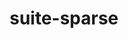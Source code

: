 ---
title: "suite-sparse"
layout: cache
categories: [package, develop-2025-03-16]
meta: {"compilers": ["gcc@=11.4.0", "gcc@=13.2.0", "oneapi@=2024.2.1"], "num_specs": 8, "num_specs_by_stack": {"e4s": 3, "e4s-neoverse-v2": 1, "e4s-oneapi": 2, "ml-linux-x86_64-rocm": 1, "root": 8, "tutorial": 1}, "oss": ["ubuntu22.04", "ubuntu24.04"], "platforms": ["linux"], "stacks": ["e4s", "e4s-neoverse-v2", "e4s-oneapi", "ml-linux-x86_64-rocm", "root", "tutorial"], "targets": ["neoverse_v2", "x86_64_v3"], "versions": ["5.10.1", "7.3.1", "7.7.0", "7.8.3"]}
spec_details: [{"compiler": "oneapi@=2024.2.1", "hash": "44spvh72owuttn2z6sqheyzwufpfdib7", "os": "ubuntu22.04", "platform": "linux", "size": "-", "stacks": ["e4s-oneapi", "root"], "target": "x86_64_v3", "variants": ["build_system=generic", "~cuda", "~graphblas", "~openmp", "+pic"], "versions": ["7.8.3"]}, {"compiler": "gcc@=11.4.0", "hash": "bq2bj5hd23ptvvpkeovvll6p5aqs662y", "os": "ubuntu22.04", "platform": "linux", "size": "-", "stacks": ["e4s", "root"], "target": "x86_64_v3", "variants": ["build_system=generic", "~cuda", "~graphblas", "~openmp", "+pic"], "versions": ["7.7.0"]}, {"compiler": "gcc@=11.4.0", "hash": "ipfcm6chvvgok3nklggu2sojiqhmcihv", "os": "ubuntu22.04", "platform": "linux", "size": "-", "stacks": ["e4s-neoverse-v2", "root"], "target": "neoverse_v2", "variants": ["build_system=generic", "~cuda", "~graphblas", "~openmp", "+pic"], "versions": ["7.3.1"]}, {"compiler": "oneapi@=2024.2.1", "hash": "iuhxn6kwudbsv7ahjn7bksl3hhkyxecf", "os": "ubuntu22.04", "platform": "linux", "size": "-", "stacks": ["e4s-oneapi", "root"], "target": "x86_64_v3", "variants": ["build_system=generic", "~cuda", "~graphblas", "~openmp", "+pic"], "versions": ["7.3.1"]}, {"compiler": "gcc@=11.4.0", "hash": "m2cphuozipyuotwqdf32bvwqlbajxz5g", "os": "ubuntu22.04", "platform": "linux", "size": "-", "stacks": ["root", "tutorial"], "target": "x86_64_v3", "variants": ["build_system=generic", "~cuda", "~graphblas", "~openmp", "+pic", "~tbb"], "versions": ["5.10.1"]}, {"compiler": "gcc@=13.2.0", "hash": "tmezkrqqe6klfd3vf4mix4hgfsj52yas", "os": "ubuntu24.04", "platform": "linux", "size": "-", "stacks": ["ml-linux-x86_64-rocm", "root"], "target": "x86_64_v3", "variants": ["build_system=generic", "~cuda", "~graphblas", "~openmp", "+pic"], "versions": ["7.8.3"]}, {"compiler": "gcc@=11.4.0", "hash": "xos2na5gyvux5wp2ydz6xvtph4dm3q6c", "os": "ubuntu22.04", "platform": "linux", "size": "-", "stacks": ["e4s", "root"], "target": "x86_64_v3", "variants": ["build_system=generic", "~cuda", "~graphblas", "~openmp", "+pic"], "versions": ["7.3.1"]}, {"compiler": "gcc@=11.4.0", "hash": "zck63y6eexugvd6vj7edvldx752yjeib", "os": "ubuntu22.04", "platform": "linux", "size": "-", "stacks": ["e4s", "root"], "target": "x86_64_v3", "variants": ["build_system=generic", "~cuda", "~graphblas", "~openmp", "+pic"], "versions": ["7.8.3"]}]
---